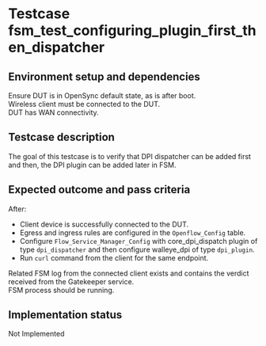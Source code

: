 # Testcase fsm_test_configuring_plugin_first_then_dispatcher

## Environment setup and dependencies

Ensure DUT is in OpenSync default state, as is after boot.\
Wireless client must be connected to the DUT.\
DUT has WAN connectivity.

## Testcase description

The goal of this testcase is to verify that DPI dispatcher can be added first
and then, the DPI plugin can be added later in FSM.

## Expected outcome and pass criteria

After:

- Client device is successfully connected to the DUT.
- Egress and ingress rules are configured in the `Openflow_Config` table.
- Configure `Flow_Service_Manager_Config` with core_dpi_dispatch plugin of
  type `dpi_dispatcher` and then configure walleye_dpi of type `dpi_plugin`.
- Run `curl` command from the client for the same endpoint.

Related FSM log from the connected client exists and contains the verdict
received from the Gatekeeper service. \
FSM process should be running.

## Implementation status

Not Implemented
